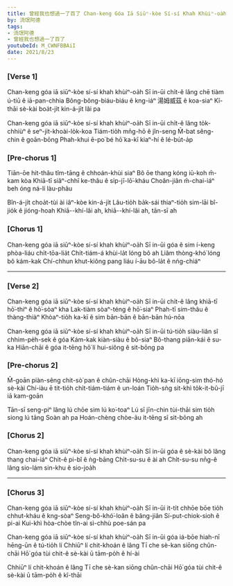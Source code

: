 ```yaml
---
title: 曾經我也想過一了百了 Chan-keng Góa Iā Siūⁿ-kòe Sí-sí Khah Khùiⁿ-oa̍h
by: 流氓阿德
tags:
- 流氓阿德
- 曾經我也想過一了百了
youtubeId: M_CWNFBBAiI
date: 2021/8/23
---
```


### [Verse 1]

Chan-keng góa iā siūⁿ-kòe sí-sí khah khùiⁿ-oa̍h
Sī in-ūi chi̍t-ê lâng chē tiàm ú-tiū ê iā-pan-chhia
Bông-bông-biáu-biáu ê kng-iáⁿ
湯姆威茲 ê koa-siaⁿ
Kî-thāi sè-kài boa̍t-ji̍t kin-á-ji̍t lâi pa

Chan-keng góa iā siūⁿ-kòe sí-sí khah khùiⁿ-oa̍h
Sī in-ūi chi̍t-ê lâng to̍k-chhiùⁿ ê seⁿ-ji̍t-khoài-lo̍k-koa
Tiám-tio̍h mn̄g-hō ê jîn-seng
M̄-bat sêng-chin ê goān-bōng
Phah-khui ē-po͘ bé hō͘ ka-kī kiaⁿ-hí ê lé-bu̍t-a̍p

### [Pre-chorus 1]

Tiān-ōe hit-thâu tîm-tāng ê chhoán-khùi siaⁿ
Bô ōe thang kóng iū-koh m̄-kam kòa
Khiā-tī siâⁿ-chhī ke-thâu ê si̍p-jī-lō͘-kháu
Choân-jiân m̄-chai-iáⁿ beh óng ná-lí làu-phâu

Bîn-á-ji̍t choa̍t-tùi ài iâⁿ-kòe kin-á-ji̍t
Lâu-tio̍h ba̍k-sái thiaⁿ-tio̍h sim-lāi bî-jio̍k ê jióng-hoah
Khiā--khí-lâi ah, khiā--khí-lâi ah, tān-sī ah

### [Chorus 1]

Chan-keng góa iā siūⁿ-kòe sí-sí khah khùiⁿ-oa̍h
Sī in-ūi góa ê sim í-keng phòa-liáu chi̍t-tōa-lia̍t
Chi̍t-tiám-á khùi-la̍t lóng bô ah
Liâm thòng-khó͘ lóng bô kám-kak
Chí-chhun khut-kiông pang liáu í-āu bô-la̍t ê nńg-chiáⁿ

---

### [Verse 2]

Chan-keng góa iā siūⁿ-kòe sí-sí khah khùiⁿ-oa̍h
Sī in-ūi chi̍t-ê lâng khiā-tī hō͘-thiⁿ ê hō͘-sòaⁿ kha
Lak-tiàm sòaⁿ-téng ê hō͘-siaⁿ
Phah-tī sim-thâu ê thàng-thiàⁿ
Khòaⁿ-tio̍h ka-kī ê sim bān-bān ê bān-bān hú-nōa

Chan-keng góa iā siūⁿ-kòe sí-sí khah khùiⁿ-oa̍h
Sī in-ūi tú-tio̍h siàu-liân sî chhim-pe̍h-sek ê góa
Kám-kak kiàn-siàu ê bô-siaⁿ
Bô-thang piān-kái ê su-ka
Hiān-chāi ê góa it-tēng hō͘ lí hui-siông ê sit-bōng pa

### [Pre-chorus 2]

M̄-goān piàn-sêng chit-sò͘ pan ê chûn-chāi
Hòng-khì ka-kī iōng-sim thó-hó sè-kài
Chí-iàu ē tit-tio̍h chi̍t-tiám-tiám ê un-loán
Tio̍h-sǹg sit-khì to̍k-it-bû-jī iā kam-goān

Tān-sī seng-piⁿ lâng lú chōe sim lú ko͘-toaⁿ
Lú sī jīn-chin tùi-thāi sim tio̍h siong lú tāng
Soàn ah pa
Hoán-chèng chòe-āu it-tēng sī sit-bōng ah

### [Chorus 2]

Chan-keng góa iā siūⁿ-kòe sí-sí khah khùiⁿ-oa̍h
Sī in-ūi góa ê sè-kài bô lâng thang chai-iáⁿ
Chi̍t-ê pi-bî ê ǹg-bāng
Chi̍t-su-su ê ài ah
Chi̍t-su-su nn̄g-ê lâng sio-lám sin-khu ê sio-joa̍h

---

### [Chorus 3]

Chan-keng góa iā siūⁿ-kòe sí-sí khah khùiⁿ-oa̍h
Sī in-ūi it-ti̍t chhōe bōe tio̍h chhut-kháu ê kng-sòaⁿ
Seng-bô-khó͘-loân ê bâng-jiân
Sí-put-chiok-sioh ê pi-ai
Kui-khì hòa-chòe tîn-ai sì-chhù poe-sán pa

Chan-keng góa iā siūⁿ-kòe sí-sí khah khùiⁿ-oa̍h
Sī in-ūi góa iá-bōe hiah-nī hēng-ūn ê tú-tio̍h lí
Chhiūⁿ lí chit-khoán ê lâng
Tī che sè-kan siōng chûn-chāi
Hō͘ góa tùi chit-ê sè-kài ū tām-po̍h ê hí-ài

Chhiūⁿ lí chit-khoán ê lâng
Tī che sè-kan siōng chûn-chāi
Hō͘ góa tùi chit-ê sè-kài ū tām-po̍h ê kî-thāi

